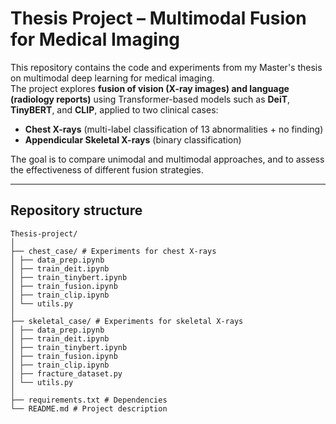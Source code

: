 # Thesis Project – Multimodal Fusion for Medical Imaging

This repository contains the code and experiments from my Master's thesis on multimodal deep learning for medical imaging.  
The project explores **fusion of vision (X-ray images) and language (radiology reports)** using Transformer-based models such as **DeiT**, **TinyBERT**, and **CLIP**, applied to two clinical cases:

- **Chest X-rays** (multi-label classification of 13 abnormalities + no finding)  
- **Appendicular Skeletal X-rays** (binary classification)  

The goal is to compare unimodal and multimodal approaches, and to assess the effectiveness of different fusion strategies.

---

## Repository structure

```
Thesis-project/
│
├── chest_case/ # Experiments for chest X-rays
│ ├── data_prep.ipynb
│ ├── train_deit.ipynb
│ ├── train_tinybert.ipynb
│ ├── train_fusion.ipynb
│ ├── train_clip.ipynb
│ └── utils.py
│
├── skeletal_case/ # Experiments for skeletal X-rays
│ ├── data_prep.ipynb
│ ├── train_deit.ipynb
│ ├── train_tinybert.ipynb
│ ├── train_fusion.ipynb
│ ├── train_clip.ipynb
│ ├── fracture_dataset.py
│ └── utils.py
│
├── requirements.txt # Dependencies
└── README.md # Project description
```
